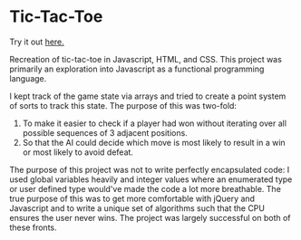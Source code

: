 # Tic-Tac-Toe

Try it out [here.](http://cameroncabo.com/projects/tictactoe.html)

Recreation of tic-tac-toe in Javascript, HTML, and CSS. This project was
primarily an exploration into Javascript as a functional programming language.

I kept track of the game state via arrays and tried to create a point system of
sorts to track this state. The purpose of this was two-fold:

1. To make it easier to check if a player had won without iterating over all
possible sequences of 3 adjacent positions.
2. So that the AI could decide which move is most likely to
result in a win or most likely to avoid defeat.

The purpose of this project was not to write perfectly encapsulated code: I used
global variables heavily and integer values where an enumerated type or user
defined type would've made the code a lot more breathable. The true purpose of this
was to get more comfortable with jQuery and Javascript and to write a unique set of
algorithms such that the CPU ensures the user never wins. The project was largely
successful on both of these fronts.
